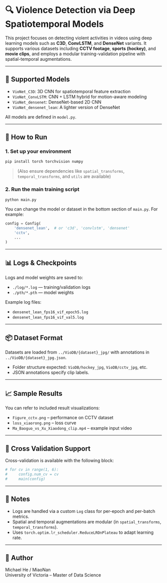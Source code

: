 # 🔍 Violence Detection via Deep Spatiotemporal Models

This project focuses on detecting violent activities in videos using deep learning models such as **C3D**, **ConvLSTM**, and **DenseNet** variants. It supports various datasets including **CCTV footage**, **sports (hockey)**, and **movie clips**, and employs a modular training-validation pipeline with spatial-temporal augmentations.

---

## 🧠 Supported Models

- `VioNet_C3D`: 3D CNN for spatiotemporal feature extraction  
- `VioNet_ConvLSTM`: CNN + LSTM hybrid for motion-aware modeling  
- `VioNet_densenet`: DenseNet-based 2D CNN  
- `VioNet_densenet_lean`: A lighter version of DenseNet  

All models are defined in `model.py`.

---

## 🚀 How to Run

### 1. Set up your environment

```bash
pip install torch torchvision numpy
```

> (Also ensure dependencies like `spatial_transforms`, `temporal_transforms`, and `utils` are available)

### 2. Run the main training script

```bash
python main.py
```

You can change the model or dataset in the bottom section of `main.py`. For example:

```python
config = Config(
    'densenet_lean',  # or 'c3d', 'convlstm', 'densenet'
    'cctv',
    ...
)
```

---

## 📊 Logs & Checkpoints

Logs and model weights are saved to:

- `./log/*.log` — training/validation logs  
- `./pth/*.pth` — model weights  

Example log files:
- `densenet_lean_fps16_vif_epoch5.log`
- `densenet_lean_fps16_vif_val5.log`

---

## 📦 Dataset Format

Datasets are loaded from `../VioDB/{dataset}_jpg/` with annotations in `../VioDB/{dataset}_jpg.json`.

- Folder structure expected: `VioDB/hockey_jpg`, `VioDB/cctv_jpg`, etc.
- JSON annotations specify clip labels.

---

## 📈 Sample Results

You can refer to included result visualizations:
- `Figure_cctv.png` – performance on CCTV dataset  
- `loss_xiaorong.png` – loss curve  
- `Ma_Baoguo_vs_Xu_Xiaodong_clip.mp4` – example input video

---

## 🧪 Cross Validation Support

Cross-validation is available with the following block:

```python
# for cv in range(1, 6):
#     config.num_cv = cv
#     main(config)
```

---

## 📍 Notes

- Logs are handled via a custom `Log` class for per-epoch and per-batch metrics.
- Spatial and temporal augmentations are modular (in `spatial_transforms`, `temporal_transforms`).
- Uses `torch.optim.lr_scheduler.ReduceLROnPlateau` to adapt learning rate.

---

## 🙋 Author

Michael He / MiaoNan  
University of Victoria – Master of Data Science  